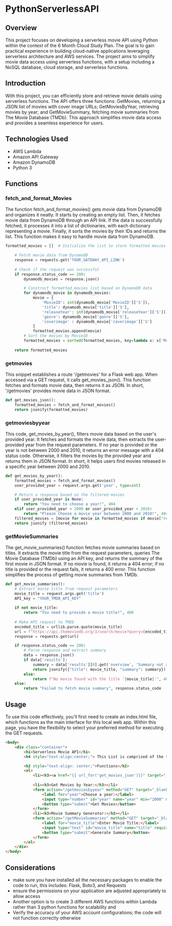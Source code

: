 # PythonServerlessAPI

## Overview 
This project focuses on developing a serverless movie API using Python within the context of the 6 Month Cloud Study Plan. The goal is to gain practical experience in building cloud-native applications leveraging serverless architecture and AWS services. The project aims to simplify movie data access using serverless functions, with a setup including a NoSQL database, cloud storage, and serverless functions.

## Introduction
With this project, you can efficiently store and retrieve movie details using serverless functions. The API offers three functions: GetMovies, returning a JSON list of movies with cover image URLs; GetMoviesByYear, retrieving movies by year; and GetMovieSummary, fetching movie summaries from The Movie Database (TMDb). This approach simplifies movie data access and provides a seamless experience for users.

## Technologies Used
- AWS Lambda
- Amazon API Gateway
- Amazon DynamoDB
- Python 3

## Functions
### fetch_and_format_Movies
The function fetch_and_format_movies() gets movie data from DynamoDB and organizes it neatly. It starts by creating an empty list. Then, it fetches movie data from DynamoDB through an API link. If the data is successfully fetched, it processes it into a list of dictionaries, with each dictionary representing a movie. Finally, it sorts the movies by their IDs and returns the list. This function makes it easy to handle movie data from DynamoDB.

```python
formatted_movies = []  # Initialize the list to store formatted movies

    # Fetch movie data from DynamoDB
    response = requests.get('YOUR_GATEWAY_API_LINK')
    
    # Check if the request was successful
    if response.status_code == 200:
        dynamodb_movies = response.json()

        # Construct formatted_movies list based on DynamoDB data
        for dynamodb_movie in dynamodb_movies:
            movie = {
                'MovieID': int(dynamodb_movie['MovieID']['S']),
                'title': dynamodb_movie['title']['S'],
                'releaseYear': int(dynamodb_movie['releaseYear']['S']),
                'genre': dynamodb_movie['genre']['S'],
                'coverimage' : dynamodb_movie['coverimage']['S']
            }
            formatted_movies.append(movie)
        # Sort the movies by MovieID
        formatted_movies = sorted(formatted_movies, key=lambda x: x['MovieID'])
        
    return formatted_movies
```
###  getmovies
This snippet establishes a route '/getmovies' for a Flask web app. When accessed via a GET request, it calls get_movies_json(). This function fetches and formats movie data, then returns it as JSON. In short, '/getmovies' provides movie data in JSON format.
```python
def get_movies_json():
    formatted_movies = fetch_and_format_movies()
    return jsonify(formatted_movies) 
```
### getmoviesbyyear
This code, get_movies_by_year(), filters movie data based on the user's provided year. It fetches and formats the movie data, then extracts the user-provided year from the request parameters. If no year is provided or the year is not between 2000 and 2010, it returns an error message with a 404 status code. Otherwise, it filters the movies by the provided year and returns them in JSON format. In short, it helps users find movies released in a specific year between 2000 and 2010.
```python
def get_movies_by_year():
    formatted_movies = fetch_and_format_movies()
    user_provided_year = request.args.get('year', type=int)

    # Return a response based on the filtered movies
    if user_provided_year is None:
        return "You need to choose a year!", 404
    elif user_provided_year < 2000 or user_provided_year > 2010:
        return "Please Choose a movie year between 2000 and 2010!", 404
    filtered_movies = [movie for movie in formatted_movies if movie["releaseYear"] == user_provided_year]
    return jsonify (filtered_movies)

```
### getMovieSummaries
The get_movie_summaries() function fetches movie summaries based on titles. It extracts the movie title from the request parameters, queries The Movie Database (TMDb) using an API key, and returns the summary of the first movie in JSON format. If no movie is found, it returns a 404 error; if no title is provided or the request fails, it returns a 400 error. This function simplifies the process of getting movie summaries from TMDb.

```python
def get_movie_summaries():
    # Extract movie title from request parameters
    movie_title = request.args.get('title')
    API_key = "YOUR_TMDB_API_KEY"
    
    if not movie_title:
        return "You need to provide a movie title!", 400
        
    # Make API request to TMDb
    encoded_title = urllib.parse.quote(movie_title)
    url = f"https://api.themoviedb.org/3/search/movie?query={encoded_title}&include_adult=false&language=en-US&page=1&api_key={API_key}"
    response = requests.get(url)

    if response.status_code == 200:
        # Parse response and extract summary
        data = response.json()
        if data['results']:
            summary = data['results'][0].get('overview', 'Summary not available')
            return jsonify({"title": movie_title, "summary": summary})
        else:
            return f"No movie found with the title '{movie_title}'", 404
    else:
        return "Failed to fetch movie summary", response.status_code
```
## Usage
To use this code effectively, you'll first need to create an index.html file, which functions as the main interface for this local web app. Within this page, you have the flexibility to select your preferred method for executing the GET requests.

```html
<body>
    <div class="container">
        <h1>Serverless Movie API</h1>
        <h4 style="text-align:center;"> This List is comprised of the top 10 movies of each year from 2000-2010</h4>

        <h2 style="text-align: center;">Functions</h2>
        <ol>
            <li><h3><a href="{{ url_for('get_movies_json')}}" target="_blank">Get Movies</a></h3></li>
        
            <li><h3>Get Movies by Year:</h3></li>
            <form action="/getmoviesbyyear" method="GET" target="_blank">
                <label for="year">Choose a year:</label>
                <input type="number" id="year" name="year" min="2000" max="2010" required>
                <button type="submit">Get Movies</button>
            </form>
            <li><h3>Movie Summary Generator:</h3></li>
            <form action="/getMovieSummaries" method="GET" target="_blank">
                <label for="movie_title">Enter Movie Title:</label>
                <input type="text" id="movie_title" name="title" required>
                <button type="submit">Generate Summary</button>
            </form>
        </ol>
    </div>
</body>
```

## Considerations
- make sure you have installed all the necessary packages to enable the code to run, this includes: Flask, Boto3, and Requests
- ensure the permissions on your application are adjusted appropriately to allow access    
- Another option is to create 3 different AWS functions within Lambda rather than 3 python functions for scalability and
- Verify the accuracy of your AWS account configurations; the code will not function correctly otherwise
